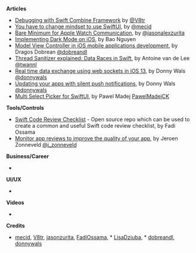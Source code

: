 
**Articles**
* [Debugging with Swift Combine Framework](https://www.vadimbulavin.com/debugging-with-combine-swift-framework/) by [@V8tr](https://twitter.com/V8tr)
* [You have to change mindset to use SwiftUI](https://swiftwithmajid.com/2019/11/19/you-have-to-change-mindset-to-use-swiftui/), by [@mecid](https://twitter.com/mecid)
* [Bare Minimum for Apple Watch Communication](https://jasonzurita.com/bare-minimum-for-apple-watch-communication/), by [@jasonalexzurita](https://twitter.com/jasonalexzurita)
* [Implementing Dark Mode on iOS](https://medium.com/flawless-app-stories/implementing-dark-mode-on-ios-d195cac098de), by Bao Nguyen
* [Model View Controller in iOS mobile applications development](https://medium.com/appssemble/model-view-controller-in-ios-mobile-applications-development-8bc7c178e490), by Dragos Dobrean [@dobreandl](https://twitter.com/dobreandl)
* [Thread Sanitizer explained: Data Races in Swift](https://www.avanderlee.com/swift/thread-sanitizer-data-races/), by Antoine van de Lee [@twannl](https://twitter.com/twannl)
* [Real time data exchange using web sockets in iOS 13](https://www.donnywals.com/real-time-data-exchange-using-web-sockets-in-ios-13/), by Donny Wals [@donnywals](https://twitter.com/donnywals)
* [Updating your apps with silent push notifications](https://www.donnywals.com/updating-your-apps-with-silent-push-notifications/), by Donny Wals [@donnywals](https://twitter.com/donnywals)
* [Multi Select Picker for SwiftUI](https://www.pawelmadej.com/post/multi-select-picker-for-swiftui/), by Pawel Madej [PawelMadejCK](https://twitter.com/PawelMadejCK)

**Tools/Controls**

* [Swift Code Review Checklist](https://github.com/FadiOssama/Swift-Code-Review-Checklist) - Open source repo which can be used to create a common and useful Swift code review checklist, by Fadi Ossama
* [Monitor app reviews to improve the quality of your app](https://zonneveld.dev/monitor-app-reviews-to-improve-the-quality-of-your-app/), by Jeroen Zonneveld [@j_zonneveld](https://twitter.com/j_zonneveld)

**Business/Career**

*

**UI/UX**

* 

**Videos**

*

**Credits**

* [mecid](https://github.com/mecid), [V8tr](https://github.com/V8tr), [jasonzurita](https://github.com/jasonzurita), [FadiOssama](https://github.com/FadiOssama), * [LisaDziuba](https://github.com/lisadziuba), * [dobreandl](https://github.com/dobreandl), [donnywals](https://github.com/donnywals)

